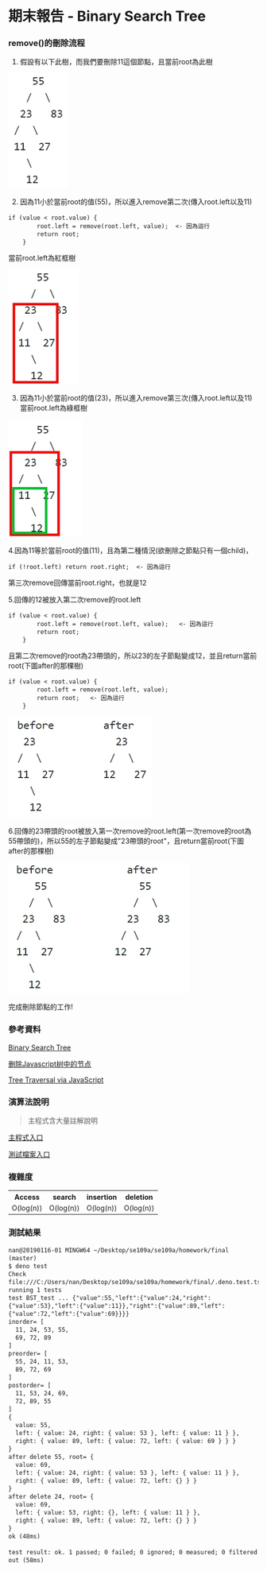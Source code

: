 # 期末報告 - Binary Search Tree

### remove()的刪除流程

1. 假設有以下此樹，而我們要刪除11這個節點，且當前root為此樹

![](https://github.com/ayd0122344/se109a/blob/master/homework/final/img/tree1.jpg)

2. 因為11小於當前root的值(55)，所以進入remove第二次(傳入root.left以及11)

```
if (value < root.value) {
        root.left = remove(root.left, value);  <- 因為這行
        return root;
    }
```

當前root.left為紅框樹

![](https://github.com/ayd0122344/se109a/blob/master/homework/final/img/tree2.jpg)

3. 因為11小於當前root的值(23)，所以進入remove第三次(傳入root.left以及11)
當前root.left為綠框樹

![](https://github.com/ayd0122344/se109a/blob/master/homework/final/img/tree3.jpg)
  
4.因為11等於當前root的值(11)，且為第二種情況(欲刪除之節點只有一個child)，

```
if (!root.left) return root.right;  <- 因為這行
```
第三次remove回傳當前root.right，也就是12

5.回傳的12被放入第二次remove的root.left
```
if (value < root.value) {
        root.left = remove(root.left, value);   <- 因為這行
        return root;
    }
```
且第二次remove的root為23帶頭的，所以23的左子節點變成12，並且return當前root(下圖after的那棵樹)
```
if (value < root.value) {
        root.left = remove(root.left, value);
        return root;   <- 因為這行
    }
```
![](https://github.com/ayd0122344/se109a/blob/master/homework/final/img/tree4.jpg)
  
6.回傳的23帶頭的root被放入第一次remove的root.left(第一次remove的root為55帶頭的)，所以55的左子節點變成"23帶頭的root"，且return當前root(下圖after的那棵樹)

![](https://github.com/ayd0122344/se109a/blob/master/homework/final/img/tree5.jpg)

完成刪除節點的工作!

### 參考資料

[Binary Search Tree](https://github.com/trekhleb/javascript-algorithms/tree/master/src/data-structures/tree/binary-search-tree)

[删除Javascript树中的节点](https://www.codenong.com/Removing-a-node-in-a-Javascript-Tree/)

[Tree Traversal via JavaScript](https://www.digitalocean.com/community/tutorials/js-tree-traversal)

### 演算法說明

> 主程式含大量註解說明

[主程式入口](https://github.com/ayd0122344/se109a/blob/master/homework/final/BST.js)

[測試檔案入口](https://github.com/ayd0122344/se109a/blob/master/homework/final/BST_test.js)

### 複雜度

<table>
  <tr>
    <th>Access</th>
    <th>search</th>
    <th>insertion</th>
    <th>deletion</th>
  </tr>
  <tr>
    <td>O(log(n))</td>
    <td>O(log(n))</td>
    <td>O(log(n))</td>
    <td>O(log(n))</td>
  </tr>

</table>

### 測試結果

```
nan@20190116-01 MINGW64 ~/Desktop/se109a/se109a/homework/final (master)
$ deno test
Check file:///C:/Users/nan/Desktop/se109a/se109a/homework/final/.deno.test.ts
running 1 tests
test BST_test ... {"value":55,"left":{"value":24,"right":{"value":53},"left":{"value":11}},"right":{"value":89,"left":{"value":72,"left":{"value":69}}}}
inorder= [
  11, 24, 53, 55,
  69, 72, 89
]
preorder= [
  55, 24, 11, 53,
  89, 72, 69
]
postorder= [
  11, 53, 24, 69,
  72, 89, 55
]
{
  value: 55,
  left: { value: 24, right: { value: 53 }, left: { value: 11 } },
  right: { value: 89, left: { value: 72, left: { value: 69 } } }
}
after delete 55, root= {
  value: 69,
  left: { value: 24, right: { value: 53 }, left: { value: 11 } },
  right: { value: 89, left: { value: 72, left: {} } }
}
after delete 24, root= {
  value: 69,
  left: { value: 53, right: {}, left: { value: 11 } },
  right: { value: 89, left: { value: 72, left: {} } }
}
ok (48ms)

test result: ok. 1 passed; 0 failed; 0 ignored; 0 measured; 0 filtered out (58ms)
```
